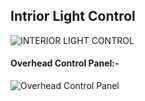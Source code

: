 ## Intrior Light Control

![INTERIOR LIGHT CONTROL](https://user-images.githubusercontent.com/94521102/150650194-0c7ca276-43a4-4b7f-9c62-3f759c3865ca.png)

#### Overhead Control Panel:-
![Overhead Control Panel](https://user-images.githubusercontent.com/94521102/150650216-69be1c49-5b46-4d2d-821e-01c9b0d20ec5.png)



